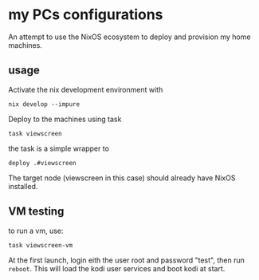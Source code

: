 # my PCs configurations

An attempt to use the NixOS ecosystem to deploy and provision my home machines.

## usage

Activate the nix development environment with

```shell
nix develop --impure
```

Deploy to the machines using task

```shell
task viewscreen  
```

the task is a simple wrapper to

```shell
deploy .#viewscreen
```

The target node (viewscreen in this case) should already have NixOS installed.

## VM testing

to run a vm, use:

```shell
task viewscreen-vm
```

At the first launch, login eith the user root and password "test", then run `reboot`.
This will load the kodi user services and boot kodi at start.
